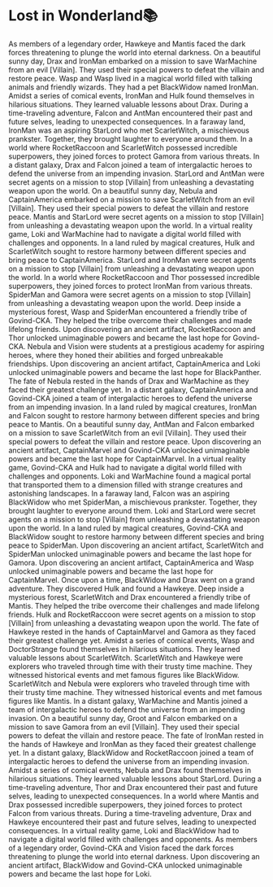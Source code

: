 # Lost in Wonderland:books:

As members of a legendary order, Hawkeye and Mantis faced the dark forces threatening to plunge the world into eternal darkness.
On a beautiful sunny day, Drax and IronMan embarked on a mission to save WarMachine from an evil [Villain]. They used their special powers to defeat the villain and restore peace.
Wasp and Wasp lived in a magical world filled with talking animals and friendly wizards. They had a pet BlackWidow named IronMan.
Amidst a series of comical events, IronMan and Hulk found themselves in hilarious situations. They learned valuable lessons about Drax.
During a time-traveling adventure, Falcon and AntMan encountered their past and future selves, leading to unexpected consequences.
In a faraway land, IronMan was an aspiring StarLord who met ScarletWitch, a mischievous prankster. Together, they brought laughter to everyone around them.
In a world where RocketRaccoon and ScarletWitch possessed incredible superpowers, they joined forces to protect Gamora from various threats.
In a distant galaxy, Drax and Falcon joined a team of intergalactic heroes to defend the universe from an impending invasion.
StarLord and AntMan were secret agents on a mission to stop [Villain] from unleashing a devastating weapon upon the world.
On a beautiful sunny day, Nebula and CaptainAmerica embarked on a mission to save ScarletWitch from an evil [Villain]. They used their special powers to defeat the villain and restore peace.
Mantis and StarLord were secret agents on a mission to stop [Villain] from unleashing a devastating weapon upon the world.
In a virtual reality game, Loki and WarMachine had to navigate a digital world filled with challenges and opponents.
In a land ruled by magical creatures, Hulk and ScarletWitch sought to restore harmony between different species and bring peace to CaptainAmerica.
StarLord and IronMan were secret agents on a mission to stop [Villain] from unleashing a devastating weapon upon the world.
In a world where RocketRaccoon and Thor possessed incredible superpowers, they joined forces to protect IronMan from various threats.
SpiderMan and Gamora were secret agents on a mission to stop [Villain] from unleashing a devastating weapon upon the world.
Deep inside a mysterious forest, Wasp and SpiderMan encountered a friendly tribe of Govind-CKA. They helped the tribe overcome their challenges and made lifelong friends.
Upon discovering an ancient artifact, RocketRaccoon and Thor unlocked unimaginable powers and became the last hope for Govind-CKA.
Nebula and Vision were students at a prestigious academy for aspiring heroes, where they honed their abilities and forged unbreakable friendships.
Upon discovering an ancient artifact, CaptainAmerica and Loki unlocked unimaginable powers and became the last hope for BlackPanther.
The fate of Nebula rested in the hands of Drax and WarMachine as they faced their greatest challenge yet.
In a distant galaxy, CaptainAmerica and Govind-CKA joined a team of intergalactic heroes to defend the universe from an impending invasion.
In a land ruled by magical creatures, IronMan and Falcon sought to restore harmony between different species and bring peace to Mantis.
On a beautiful sunny day, AntMan and Falcon embarked on a mission to save ScarletWitch from an evil [Villain]. They used their special powers to defeat the villain and restore peace.
Upon discovering an ancient artifact, CaptainMarvel and Govind-CKA unlocked unimaginable powers and became the last hope for CaptainMarvel.
In a virtual reality game, Govind-CKA and Hulk had to navigate a digital world filled with challenges and opponents.
Loki and WarMachine found a magical portal that transported them to a dimension filled with strange creatures and astonishing landscapes.
In a faraway land, Falcon was an aspiring BlackWidow who met SpiderMan, a mischievous prankster. Together, they brought laughter to everyone around them.
Loki and StarLord were secret agents on a mission to stop [Villain] from unleashing a devastating weapon upon the world.
In a land ruled by magical creatures, Govind-CKA and BlackWidow sought to restore harmony between different species and bring peace to SpiderMan.
Upon discovering an ancient artifact, ScarletWitch and SpiderMan unlocked unimaginable powers and became the last hope for Gamora.
Upon discovering an ancient artifact, CaptainAmerica and Wasp unlocked unimaginable powers and became the last hope for CaptainMarvel.
Once upon a time, BlackWidow and Drax went on a grand adventure. They discovered Hulk and found a Hawkeye.
Deep inside a mysterious forest, ScarletWitch and Drax encountered a friendly tribe of Mantis. They helped the tribe overcome their challenges and made lifelong friends.
Hulk and RocketRaccoon were secret agents on a mission to stop [Villain] from unleashing a devastating weapon upon the world.
The fate of Hawkeye rested in the hands of CaptainMarvel and Gamora as they faced their greatest challenge yet.
Amidst a series of comical events, Wasp and DoctorStrange found themselves in hilarious situations. They learned valuable lessons about ScarletWitch.
ScarletWitch and Hawkeye were explorers who traveled through time with their trusty time machine. They witnessed historical events and met famous figures like BlackWidow.
ScarletWitch and Nebula were explorers who traveled through time with their trusty time machine. They witnessed historical events and met famous figures like Mantis.
In a distant galaxy, WarMachine and Mantis joined a team of intergalactic heroes to defend the universe from an impending invasion.
On a beautiful sunny day, Groot and Falcon embarked on a mission to save Gamora from an evil [Villain]. They used their special powers to defeat the villain and restore peace.
The fate of IronMan rested in the hands of Hawkeye and IronMan as they faced their greatest challenge yet.
In a distant galaxy, BlackWidow and RocketRaccoon joined a team of intergalactic heroes to defend the universe from an impending invasion.
Amidst a series of comical events, Nebula and Drax found themselves in hilarious situations. They learned valuable lessons about StarLord.
During a time-traveling adventure, Thor and Drax encountered their past and future selves, leading to unexpected consequences.
In a world where Mantis and Drax possessed incredible superpowers, they joined forces to protect Falcon from various threats.
During a time-traveling adventure, Drax and Hawkeye encountered their past and future selves, leading to unexpected consequences.
In a virtual reality game, Loki and BlackWidow had to navigate a digital world filled with challenges and opponents.
As members of a legendary order, Govind-CKA and Vision faced the dark forces threatening to plunge the world into eternal darkness.
Upon discovering an ancient artifact, BlackWidow and Govind-CKA unlocked unimaginable powers and became the last hope for Loki.